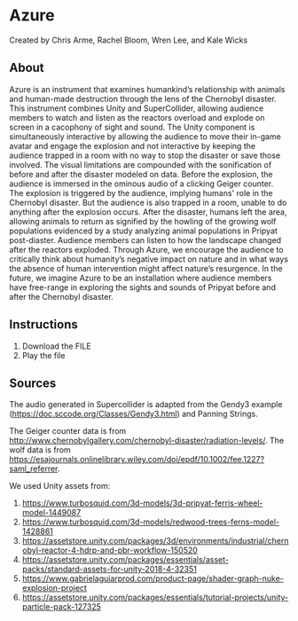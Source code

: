 # Azure

Created by Chris Arme, Rachel Bloom, Wren Lee, and Kale Wicks

## About

Azure is an instrument that examines humankind’s relationship with animals and human-made destruction through the lens of the Chernobyl disaster. This instrument combines Unity and SuperCollider, allowing audience members to watch and listen as the reactors overload and explode on screen in a cacophony of sight and sound. The Unity component is simultaneously interactive by allowing the audience to move their in-game avatar and engage the explosion and not interactive by keeping the audience trapped in a room with no way to stop the disaster or save those involved. 
The visual limitations are compounded with the sonification of before and after the disaster modeled on data. Before the explosion, the audience is immersed in the ominous audio of a clicking Geiger counter. The explosion is triggered by the audience, implying humans' role in the Chernobyl disaster. But the audience is also trapped in a room, unable to do anything after the explosion occurs. After the disaster, humans left the area, allowing animals to return as signified by the howling of the growing wolf populations evidenced by a study analyzing animal populations in Pripyat post-diaster. Audience members can listen to how the landscape changed after the reactors exploded. 
Through Azure, we encourage the audience to critically think about humanity’s negative impact on nature and in what ways the absence of human intervention might affect nature’s resurgence.
In the future, we imagine Azure to be an installation where audience members have free-range in exploring the sights and sounds of Pripyat before and after the Chernobyl disaster.

## Instructions
1. Download the FILE
2. Play the file

## Sources

The audio generated in Supercollider is adapted from the Gendy3 example (https://doc.sccode.org/Classes/Gendy3.html) and Panning Strings. 

The Geiger counter data is from http://www.chernobylgallery.com/chernobyl-disaster/radiation-levels/. The wolf data is from https://esajournals.onlinelibrary.wiley.com/doi/epdf/10.1002/fee.1227?saml_referrer.

We used Unity assets from:
1. https://www.turbosquid.com/3d-models/3d-pripyat-ferris-wheel-model-1449087
2. https://www.turbosquid.com/3d-models/redwood-trees-ferns-model-1428861
3. https://assetstore.unity.com/packages/3d/environments/industrial/chernobyl-reactor-4-hdrp-and-pbr-workflow-150520
4. https://assetstore.unity.com/packages/essentials/asset-packs/standard-assets-for-unity-2018-4-32351
5. https://www.gabrielaguiarprod.com/product-page/shader-graph-nuke-explosion-project
6. https://assetstore.unity.com/packages/essentials/tutorial-projects/unity-particle-pack-127325

